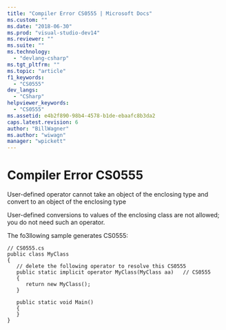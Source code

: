 ```yaml
---
title: "Compiler Error CS0555 | Microsoft Docs"
ms.custom: ""
ms.date: "2018-06-30"
ms.prod: "visual-studio-dev14"
ms.reviewer: ""
ms.suite: ""
ms.technology: 
  - "devlang-csharp"
ms.tgt_pltfrm: ""
ms.topic: "article"
f1_keywords: 
  - "CS0555"
dev_langs: 
  - "CSharp"
helpviewer_keywords: 
  - "CS0555"
ms.assetid: e4b2f890-98b4-4578-b1de-ebaafc8b3da2
caps.latest.revision: 6
author: "BillWagner"
ms.author: "wiwagn"
manager: "wpickett"
---
```

# Compiler Error CS0555
User-defined operator cannot take an object of the enclosing type and convert to an object of the enclosing type  
  
 User-defined conversions to values of the enclosing class are not allowed; you do not need such an operator.  
  
 The fo3llowing sample generates CS0555:  
  
```  
// CS0555.cs  
public class MyClass  
{  
   // delete the following operator to resolve this CS0555  
   public static implicit operator MyClass(MyClass aa)   // CS0555  
   {  
      return new MyClass();  
   }  
  
   public static void Main()  
   {  
   }  
}  
```